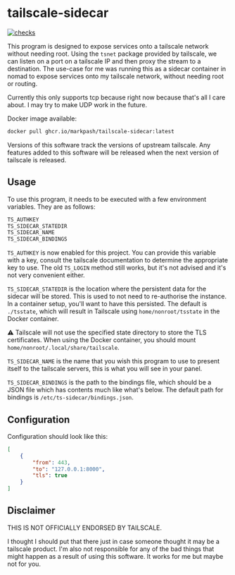 # tailscale-sidecar

[![checks](https://github.com/markpash/tailscale-sidecar/actions/workflows/checks.yml/badge.svg)](https://github.com/markpash/tailscale-sidecar/actions/workflows/checks.yml)

This program is designed to expose services onto a tailscale network without needing root. Using the `tsnet` package provided by tailscale, we can listen on a port on a tailscale IP and then proxy the stream to a destination. The use-case for me was running this as a sidecar container in nomad to expose services onto my tailscale network, without needing root or routing.

Currently this only supports tcp because right now because that's all I care about. I may try to make UDP work in the future.

Docker image available:

```bash
docker pull ghcr.io/markpash/tailscale-sidecar:latest
```

Versions of this software track the versions of upstream tailscale. Any features added to this software will be released when the next version of tailscale is released.

## Usage

To use this program, it needs to be executed with a few environment variables. They are as follows:

```bash
TS_AUTHKEY
TS_SIDECAR_STATEDIR
TS_SIDECAR_NAME
TS_SIDECAR_BINDINGS
```

`TS_AUTHKEY` is now enabled for this project. You can provide this variable with a key, consult the tailscale documentation to determine the appropriate key to use. The old `TS_LOGIN` method still works, but it's not advised and it's not very convenient either.

`TS_SIDECAR_STATEDIR` is the location where the persistent data for the sidecar will be stored. This is used to not need to re-authorise the instance. In a container setup, you'll want to have this persisted. The default is `./tsstate`, which will result in Tailscale using `home/nonroot/tsstate` in the Docker container.

⚠ Tailscale will not use the specified state directory to store the TLS certificates. When using the Docker container, you should mount `home/nonroot/.local/share/tailscale`.

`TS_SIDECAR_NAME` is the name that you wish this program to use to present itself to the tailscale servers, this is what you will see in your panel.

`TS_SIDECAR_BINDINGS` is the path to the bindings file, which should be a JSON file which has contents much like what's below.
The default path for bindings is `/etc/ts-sidecar/bindings.json`.

## Configuration

Configuration should look like this:

```json
[
    {
        "from": 443,
        "to": "127.0.0.1:8000",
        "tls": true
    }
]
```

## Disclaimer

THIS IS NOT OFFICIALLY ENDORSED BY TAILSCALE.

I thought I should put that there just in case someone thought it may be a tailscale product.
I'm also not responsible for any of the bad things that might happen as a result of using this software. It works for me but maybe not for you.

